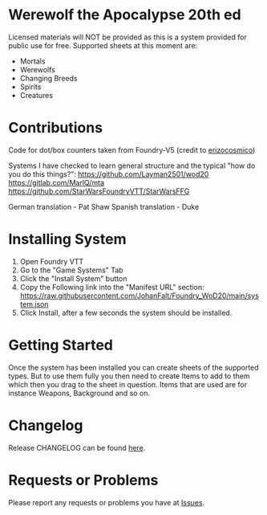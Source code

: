 # Werewolf the Apocalypse 20th ed
Licensed materials will NOT be provided as this is a system provided for public use for free.
Supported sheets at this moment are:
- Mortals
- Werewolfs
- Changing Breeds
- Spirits
- Creatures

# Contributions
Code for dot/box counters taken from Foundry-V5 (credit to [erizocosmico](https://github.com/erizocosmico/foundry-V5)) 

Systems I have checked to learn general structure and the typical "how do you do this things?":
https://github.com/Layman2501/wod20
https://gitlab.com/MarlQ/mta
https://github.com/StarWarsFoundryVTT/StarWarsFFG

German translation - Pat Shaw
Spanish translation - Duke

# Installing System
1. Open Foundry VTT
2. Go to the "Game Systems" Tab
3. Click the "Install System" button
4. Copy the Following link into the "Manifest URL" section: https://raw.githubusercontent.com/JohanFalt/Foundry_WoD20/main/system.json
5. Click Install, after a few seconds the system should be installed.

# Getting Started
Once the system has been installed you can create sheets of the supported types. But to use them fully you then need to create Items to add to them which then you drag to the sheet in question. Items that are used are for instance Weapons, Background and so on.

# Changelog
Release CHANGELOG can be found [here](https://github.com/JohanFalt/Foundry_WoD20/wiki/Changelog).

# Requests or Problems
Please report any requests or problems you have at [Issues](https://github.com/JohanFalt/Foundry_WoD20/issues).
